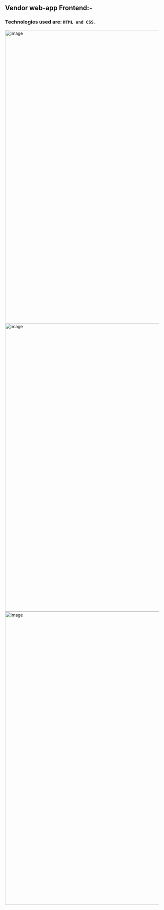 ## Vendor web-app Frontend:-

### Technologies used are: `HTML and CSS.`

<img width="959" alt="image" src="https://github.com/itsaman123/T-shirt-Shoes-site/assets/84653396/5cc03090-c5b4-43f3-b0dd-55fda3628fc6">

<img width="944" alt="image" src="https://github.com/itsaman123/T-shirt-Shoes-site/assets/84653396/89ab6dfa-7985-40a2-830d-0716d8da4d38">

<img width="959" alt="image" src="https://github.com/itsaman123/T-shirt-Shoes-site/assets/84653396/6d08187a-d892-40bd-a421-92ed1730559f">
